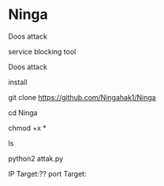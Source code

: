 # Ninga
Doos attack

service blocking tool

Doos attack

install

git clone https://github.com/Ningahak1/Ninga

cd Ninga

chmod +x *

ls

python2 attak.py

IP Target:?? port Target: 
